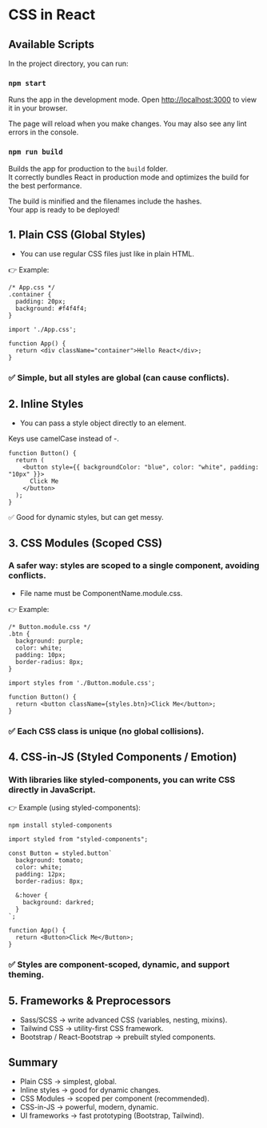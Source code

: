 # CSS in React

## Available Scripts

In the project directory, you can run:

### `npm start`

Runs the app in the development mode.
Open [http://localhost:3000](http://localhost:3000) to view it in your browser.

The page will reload when you make changes.
You may also see any lint errors in the console.

### `npm run build`

Builds the app for production to the `build` folder.\
It correctly bundles React in production mode and optimizes the build for the best performance.

The build is minified and the filenames include the hashes.\
Your app is ready to be deployed!

## 1. Plain CSS (Global Styles)
 - You can use regular CSS files just like in plain HTML.

👉 Example:
```
/* App.css */
.container {
  padding: 20px;
  background: #f4f4f4;
}

import './App.css';

function App() {
  return <div className="container">Hello React</div>;
}
```

### ✅ Simple, but all styles are global (can cause conflicts).

## 2. Inline Styles

 - You can pass a style object directly to an element.

Keys use camelCase instead of -.
```
function Button() {
  return (
    <button style={{ backgroundColor: "blue", color: "white", padding: "10px" }}>
      Click Me
    </button>
  );
}
```

✅ Good for dynamic styles, but can get messy.

## 3. CSS Modules (Scoped CSS)

### A safer way: styles are scoped to a single component, avoiding conflicts.
 - File name must be ComponentName.module.css.

👉 Example:
```
/* Button.module.css */
.btn {
  background: purple;
  color: white;
  padding: 10px;
  border-radius: 8px;
}
```
```
import styles from './Button.module.css';

function Button() {
  return <button className={styles.btn}>Click Me</button>;
}
```

### ✅ Each CSS class is unique (no global collisions).

## 4. CSS-in-JS (Styled Components / Emotion)

### With libraries like styled-components, you can write CSS directly in JavaScript.

👉 Example (using styled-components):
```
npm install styled-components
```
```
import styled from "styled-components";

const Button = styled.button`
  background: tomato;
  color: white;
  padding: 12px;
  border-radius: 8px;

  &:hover {
    background: darkred;
  }
`;

function App() {
  return <Button>Click Me</Button>;
}
```

### ✅ Styles are component-scoped, dynamic, and support theming.

## 5. Frameworks & Preprocessors
 - Sass/SCSS → write advanced CSS (variables, nesting, mixins).
 - Tailwind CSS → utility-first CSS framework.
 - Bootstrap / React-Bootstrap → prebuilt styled components.

## Summary
 - Plain CSS → simplest, global.
 - Inline styles → good for dynamic changes.
 - CSS Modules → scoped per component (recommended).
 - CSS-in-JS → powerful, modern, dynamic.
 - UI frameworks → fast prototyping (Bootstrap, Tailwind).
